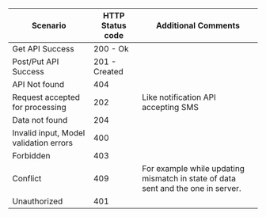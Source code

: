 
|Scenario | HTTP Status code  | Additional Comments
|--|--|--|
| Get API Success | 200 - Ok |
| Post/Put API Success | 201 - Created  |
| API Not found | 404  |
| Request accepted for processing | 202 | Like notification API accepting SMS
| Data not found | 204 |
| Invalid input, Model validation errors | 400  |
| Forbidden | 403  |
| Conflict | 409  | For example while updating mismatch in state of data sent and the one in server.
| Unauthorized | 401  |


